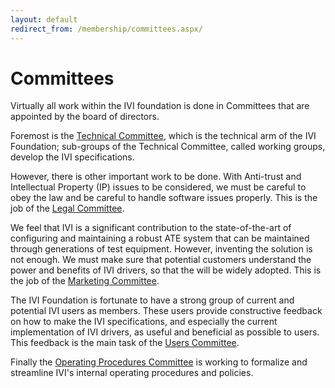 ```yaml
---
layout: default
redirect_from: /membership/committees.aspx/
---
```


# Committees

Virtually all work within the IVI foundation is done in Committees that
are appointed by the board of directors.

Foremost is the [Technical Committee](technical_committee.html), which
is the technical arm of the IVI Foundation; sub-groups of the Technical
Committee, called working groups, develop the IVI specifications.

However, there is other important work to be done. With Anti-trust and
Intellectual Property (IP) issues to be considered, we must be careful
to obey the law and be careful to handle software issues properly. This
is the job of the [Legal Committee](legal_committee.html).

We feel that IVI is a significant contribution to the state-of-the-art
of configuring and maintaining a robust ATE system that can be
maintained through generations of test equipment. However, inventing the
solution is not enough. We must make sure that potential customers
understand the power and benefits of IVI drivers, so that the will be
widely adopted. This is the job of the [Marketing Committee](marketing_committee.html).

The IVI Foundation is fortunate to have a strong group of current and
potential IVI users as members. These users provide constructive
feedback on how to make the IVI specifications, and especially the
current implementation of IVI drivers, as useful and beneficial as
possible to users. This feedback is the main task of the [Users Committee](user_committee.html).

Finally the [Operating Procedures Committee](operating_procedures_committee.html) is working to formalize
and streamline IVI's internal operating procedures and policies.


